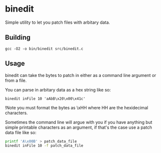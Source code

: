 # binedit

Simple utility to let you patch files with arbitary data.

## Building

`gcc -O2 -o bin/binedit src/binedit.c`

## Usage

binedit can take the bytes to patch in either as a command line argument or from a file.

You can parse in arbitary data as a hex string like so:

`binedit inFile 10 'aAbB\x20\x00\x41c'`

!Note you must format the bytes as \xHH where HH are the hexidecimal characters.

Sometimes the command line will argue with you if you have anything but simple printable characters as an argument, if that's the case use a patch data file like so:

```bash
printf 'A\x00B' > patch_data_file
binedit inFile 10 -f patch_data_file
```

